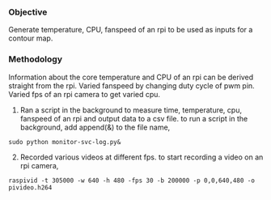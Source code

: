 ### Objective
Generate temperature, CPU, fanspeed of an rpi to be used as inputs for a contour map.
### Methodology
Information about the core temperature and CPU of an rpi can be derived straight from the rpi.
Varied fanspeed by changing duty cycle of pwm pin.
Varied fps of an rpi camera to get varied cpu.
1. Ran a script in the background to measure time, temperature, cpu, fanspeed of an rpi and output data to a csv file.
to run a script in the background, add append(&) to the file name,
```
sudo python monitor-svc-log.py&
```
2. Recorded various videos at different fps.
to start recording a video on an rpi camera, 
```
raspivid -t 305000 -w 640 -h 480 -fps 30 -b 200000 -p 0,0,640,480 -o pivideo.h264
```
